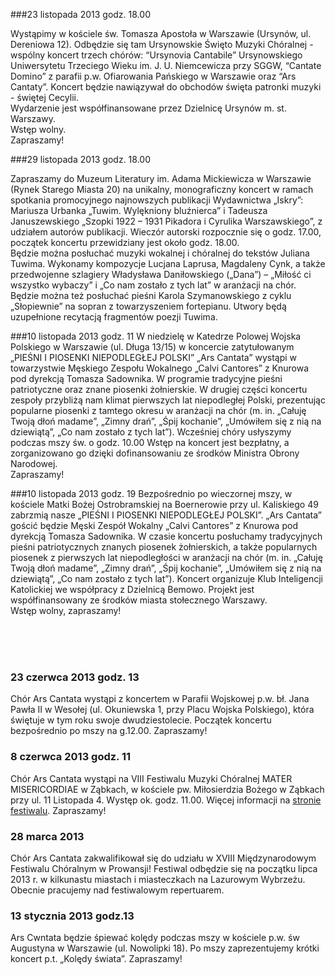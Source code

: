 ###23 listopada 2013 godz. 18.00 

Wystąpimy w kościele św. Tomasza Apostoła w Warszawie (Ursynów, ul. Dereniowa 12). 
Odbędzie się tam Ursynowskie Święto Muzyki Chóralnej - wspólny koncert trzech chórów: 
“Ursynovia Cantabile” Ursynowskiego Uniwersytetu Trzeciego Wieku im. J. U. Niemcewicza
przy SGGW, “Cantate Domino” z parafii p.w. Ofiarowania Pańskiego w Warszawie oraz “Ars
Cantaty”. Koncert będzie nawiązywał do obchodów święta patronki muzyki - świętej Cecylii. 
<br>
Wydarzenie jest współfinansowane przez Dzielnicę Ursynów m. st. Warszawy.
<br>
Wstęp wolny.<br> Zapraszamy!

###29 listopada 2013 godz. 18.00

Zapraszamy do Muzeum Literatury im. Adama Mickiewicza w Warszawie (Rynek Starego 
Miasta 20) na unikalny, monograficzny koncert w ramach spotkania promocyjnego najnowszych 
publikacji Wydawnictwa „Iskry”: Mariusza Urbanka „Tuwim. Wylękniony bluźnierca” i Tadeusza
Januszewskiego „Szopki 1922 – 1931 Pikadora i Cyrulika Warszawskiego”, z udziałem autorów 
publikacji. Wieczór autorski rozpocznie się o godz. 17.00, początek koncertu przewidziany jest około 
godz. 18.00.<br>
Będzie można posłuchać muzyki wokalnej i chóralnej do tekstów Juliana Tuwima. Wykonamy 
kompozycje Lucjana Laprusa, Magdaleny Cynk, a także przedwojenne szlagiery Władysława 
Daniłowskiego („Dana”) – „Miłość ci wszystko wybaczy” i „Co nam zostało z tych lat” w aranżacji na 
chór. Będzie można też posłuchać pieśni Karola Szymanowskiego z cyklu „Słopiewnie” na sopran z 
towarzyszeniem fortepianu. Utwory będą uzupełnione recytacją fragmentów poezji Tuwima.




###10 listopada 2013  godz. 11 
W niedzielę w Katedrze Polowej Wojska Polskiego w Warszawie (ul. Długa 13/15) w koncercie zatytułowanym „PIEŚNI I PIOSENKI NIEPODLEGŁEJ POLSKI” „Ars Cantata” wystąpi w towarzystwie Męskiego Zespołu Wokalnego „Calvi Cantores” z Knurowa pod dyrekcją Tomasza Sadownika. W programie tradycyjne pieśni patriotyczne oraz znane piosenki żołnierskie. W drugiej części koncertu zespoły przybliżą nam klimat pierwszych lat niepodległej Polski, prezentując popularne piosenki z tamtego okresu w aranżacji na chór (m. in. „Całuję Twoją dłoń madame”, „Zimny drań”, „Śpij kochanie”, „Umówiłem się z nią na dziewiątą”, „Co nam zostało z tych lat”). Wcześniej chóry usłyszymy podczas mszy św. o godz. 10.00
Wstęp na koncert jest bezpłatny, a zorganizowano go dzięki dofinansowaniu ze środków Ministra Obrony Narodowej. 
<br>Zapraszamy! 

###10 listopada 2013 godz. 19 
Bezpośrednio po wieczornej mszy, w kościele Matki Bożej Ostrobramskiej na Boernerowie przy ul. Kaliskiego 49 zabrzmią nasze „PIEŚNI I PIOSENKI NIEPODLEGŁEJ POLSKI”. „Ars Cantata” gościć będzie Męski Zespół Wokalny „Calvi Cantores” z Knurowa pod dyrekcją Tomasza Sadownika. W czasie koncertu posłuchamy tradycyjnych pieśni patriotycznych znanych piosenek żołnierskich, a także popularnych piosenek z pierwszych lat niepodległości w aranżacji na chór (m. in. „Całuję Twoją dłoń madame”, „Zimny drań”, „Śpij kochanie”, „Umówiłem się z nią na dziewiątą”, „Co nam zostało z tych lat”). Koncert organizuje Klub Inteligencji Katolickiej we współpracy z Dzielnicą Bemowo. Projekt jest współfinansowany ze środków miasta stołecznego Warszawy.
<br>Wstęp wolny, zapraszamy!



<br>
<br>
<br>

### 23 czerwca 2013 godz. 13
Chór Ars Cantata wystąpi z koncertem w Parafii Wojskowej p.w. bł. Jana Pawła II w Wesołej (ul. Okuniewska 1, przy Placu Wojska Polskiego), która świętuje w tym roku swoje dwudziestolecie. Początek koncertu bezpośrednio po mszy na g.12.00.
Zapraszamy!

### 8 czerwca 2013 godz. 11
Chór Ars Cantata wystąpi na VIII Festiwalu Muzyki Chóralnej MATER MISERICORDIAE w Ząbkach, w kościele pw. Miłosierdzia 
Bożego w Ząbkach przy ul. 11 Listopada 4. Występ ok. godz. 11.00. Więcej informacji na 
<a href="http://www.caecilianum.eu/konkursy-choralne/425-vii-festiwal-muzyki-choralnej-mater-misericordiae.html">stronie festiwalu</a>.
Zapraszamy!

### 28 marca 2013
Chór Ars Cantata zakwalifikował się do udziału w XVIII Międzynarodowym Festiwalu Chóralnym w Prowansji! 
Festiwal odbędzie się na początku lipca 2013 r. w kilkunastu miastach i miasteczkach na Lazurowym Wybrzeżu. 
Obecnie pracujemy nad festiwalowym repertuarem.

### 13 stycznia 2013 godz.13
Ars Cwntata będzie śpiewać kolędy podczas mszy w kościele p.w. św Augustyna w Warszawie (ul. Nowolipki 18). 
Po mszy zaprezentujemy krótki koncert p.t. „Kolędy świata”. Zapraszamy!
